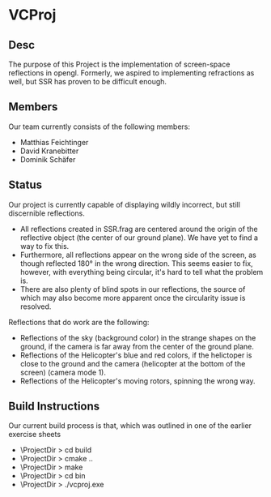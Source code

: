 # VCProj

## Desc
The purpose of this Project is the implementation of screen-space reflections in opengl.
Formerly, we aspired to implementing refractions as well, but SSR has proven to be difficult enough.

## Members
Our team currently consists of the following members:
* Matthias Feichtinger
* David Kranebitter
* Dominik Schäfer

## Status
Our project is currently capable of displaying wildly incorrect, but still discernible reflections.
* All reflections created in SSR.frag are centered around the origin of the reflective object (the center of our ground plane).
  We have yet to find a way to fix this.
* Furthermore, all reflections appear on the wrong side of the screen, as though reflected 180° in the wrong direction.
  This seems easier to fix, however, with everything being circular, it's hard to tell what the problem is.
* There are also plenty of blind spots in our reflections, the source of which may also become more apparent once the circularity issue is resolved.

Reflections that do work are the following:
* Reflections of the sky (background color) in the strange shapes on the ground, if the camera is far away from the center of the ground plane.
* Reflections of the Helicopter's blue and red colors, if the helictoper is close to the ground and the camera (helicopter at the bottom of the screen) (camera mode 1).
* Reflections of the Helicopter's moving rotors, spinning the wrong way.

## Build Instructions
Our current build process is that, which was outlined in one of the earlier exercise sheets
* \ProjectDir > cd build
* \ProjectDir > cmake ..
* \ProjectDir > make
* \ProjectDir > cd bin
* \ProjectDir > ./vcproj.exe
